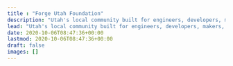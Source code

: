 ```yaml
---
title : "Forge Utah Foundation"
description: "Utah's local community built for engineers, developers, makers, programmers, data scientists, technologists..."
lead: "Utah's local community built for engineers, developers, makers, programmers, data scientists, technologists... Our mission is help grow technology education and talent in Utah."
date: 2020-10-06T08:47:36+00:00
lastmod: 2020-10-06T08:47:36+00:00
draft: false
images: []
---
```

